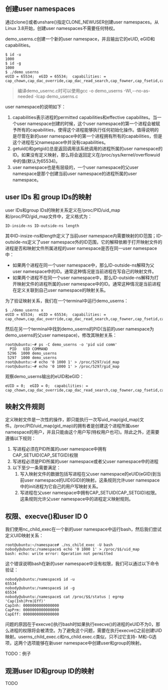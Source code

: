 ##  创建user namespaces

通过clone()或者unshare()指定CLONE_NEWUSER创建user namespaces。从Linux 3.8开始，创建user namespaces不需要任何特权。



demo_userns.c创建一个新的user namespace，并且输出它的eUID, eGID和capabilities。

```
$ id -u
1000
$ id -g
1000
$ ./demo_userns
eUID = 65534;  eGID = 65534;  capabilities: = cap_chown,cap_dac_override,cap_dac_read_search,cap_fowner,cap_fsetid,cap_kill,cap_setgid,cap_setuid,cap_setpcap,cap_linux_immutable,cap_net_bind_service,cap_net_broadcast,cap_net_admin,cap_net_raw,cap_ipc_lock,cap_ipc_owner,cap_sys_module,cap_sys_rawio,cap_sys_chroot,cap_sys_ptrace,cap_sys_pacct,cap_sys_admin,cap_sys_boot,cap_sys_nice,cap_sys_resource,cap_sys_time,cap_sys_tty_config,cap_mknod,cap_lease,cap_audit_write,cap_audit_control,cap_setfcap,cap_mac_override,cap_mac_admin,cap_syslog,cap_wake_alarm,cap_block_suspend,cap_audit_read+ep
```

> 编译demo_usernc.c时可以使用gcc -o demo_userns -Wl,--no-as-needed -lcap demo_userns.c

user namespace的说明如下：

1. capabilities表示进程的permitted capabilities和effective capabilites。当一个user namespace创建的时候，这个user namespace的第一个进程会被赋予所有的capabilities，使得这个进程能够执行任何初始化操作。值得说明的是尽管在新的user namespace中的第一个进程拥有所有的capabilities，但是这个进程在父namespace中并没有capabilities。
2. getuid()和getgid()总是返回调用该系统调用的进程所属的user namespace的ID。如果没有定义映射，那么将会返回定义在/proc/sys/kernel/overflowuid中的值(默认为65534)。
3. user namespace也是有层级的，一个user namespace的父user namespace是那个创建当前user namespace的进程所属的user namespace。

## user IDs 和 group IDs的映射

user IDs和group IDs的映射关系定义在/proc/PID/uid_map和/proc/PID/gid_map文件中，定义格式为：

```
ID-inside-ns ID-outside-ns length
```

其中ID-insize-ns和length定义了当前user namespace内需要映射的ID范围；ID-outside-ns定义了user namespace外的ID范围，它的解释依赖于打开映射文件的进程是否和映射文件所属进程的user namespace是否在同一user namespace中：

* 如果两个进程在同一个user namespace中，那么ID-outside-ns解释为父user namespace中的ID。通常这种情况是当前进程在写自己的映射文件。
* 如果两个进程不在同一个user namespace中，那么ID-outside-ns解释为打开映射文件的进程所属的user namespace中的ID。通常这种情况是当前进程在定义关联到自己user namespace的映射关系。



为了验证映射关系，我们在一个terminal中运行demo_userns：

```
$ ./demo_userns x
eUID = 65534;  eGID = 65534;  capabilities: = cap_chown,cap_dac_override,cap_dac_read_search,cap_fowner,cap_fsetid,cap_kill,cap_setgid,cap_setuid,cap_setpcap,cap_linux_immutable,cap_net_bind_service,cap_net_broadcast,cap_net_admin,cap_net_raw,cap_ipc_lock,cap_ipc_owner,cap_sys_module,cap_sys_rawio,cap_sys_chroot,cap_sys_ptrace,cap_sys_pacct,cap_sys_admin,cap_sys_boot,cap_sys_nice,cap_sys_resource,cap_sys_time,cap_sys_tty_config,cap_mknod,cap_lease,cap_audit_write,cap_audit_control,cap_setfcap,cap_mac_override,cap_mac_admin,cap_syslog,cap_wake_alarm,cap_block_suspend,cap_audit_read+ep
```

然后在另一个terminal中找到demo_userns的PID(当前的user namespace为demo_userns的父user namespace)，修改其映射关系：

```
root@ubuntu:~# ps -C demo_userns -o 'pid uid comm'
  PID   UID COMMAND
 5296  1000 demo_userns
 5297  1000 demo_userns
root@ubuntu:~# echo '0 1000 1' > /proc/5297/uid_map
root@ubuntu:~# echo '0 1000 1' > /proc/5297/gid_map
```

观察demo_userns输出的eUID和eGID：

```
eUID = 0;  eGID = 0;  capabilities: = cap_chown,cap_dac_override,cap_dac_read_search,cap_fowner,cap_fsetid,cap_kill,cap_setgid,cap_setuid,cap_setpcap,cap_linux_immutable,cap_net_bind_service,cap_net_broadcast,cap_net_admin,cap_net_raw,cap_ipc_lock,cap_ipc_owner,cap_sys_module,cap_sys_rawio,cap_sys_chroot,cap_sys_ptrace,cap_sys_pacct,cap_sys_admin,cap_sys_boot,cap_sys_nice,cap_sys_resource,cap_sys_time,cap_sys_tty_config,cap_mknod,cap_lease,cap_audit_write,cap_audit_control,cap_setfcap,cap_mac_override,cap_mac_admin,cap_syslog,cap_wake_alarm,cap_block_suspend,cap_audit_read+ep
```



## 映射文件规则

定义映射文件是一次性的操作，即只能执行一次写uid_map(gid_map)文件。/proc/PID/uid_map(gid_map)的拥有者是创建这个进程所属user namespace的用户，并且只能由这个用户写(特权用户也可)。除此之外，还需要遵循以下规则：

1. 写进程必须在PID所属的user namespace中拥有CAP_SETUID(CAP_SETGID)权限
2. 写进程必须是PID所属的user namespace或者父user namespace中的进程
3. 以下至少一条需要满足：
   1. 写入映射文件的数据包括写进程在父user namespace的eUID(eGID)到当前user namespace的UID(GID)的映射。这条规则允许user namespace中的init进程为它自己的用户写映射关系。
   2. 写进程在父user namespace中拥有CAP_SETUID(CAP_SETGID)权限。这条规则允许父user namespace中的进程定义映射规则。



## 权限、execve()和user ID 0

我们使用nc_child_exec在一个新的user namespace中运行bash，然后我们尝试定义UID映射关系：

```
root@ubuntu:~/namespace# ./ns_child_exec -U bash
nobody@ubuntu:/namespace$ echo '0 1000 1' > /proc/$$/uid_map
bash: echo: write error: Operation not permitted
```

这个错误说明bash在新的user namespace中没有权限，我们可以通过以下命令验证：

```
nobody@ubuntu:/namespace$ id -u
65534
nobody@ubuntu:/namespace$ id -g
65534
nobody@ubuntu:/namespace$ cat /proc/$$/status | egrep 'Cap(Inh|Prm|Eff)'
CapInh:	0000000000000000
CapPrm:	0000000000000000
CapEff:	0000000000000000
```

问题的原因在于execve()执行bash时如果执行execve()的进程的eUID不为0，那么进程的权限将会被清空。为了避免这个问题，需要在执行execve()之前创建UID映射。userns_child_exec.c和ns_child.exec.c类似，只不过它支持- M和-G选项，这两个选项能够在新user namespace中创建user和group的映射。

TODO：例子

## 观测user ID和group ID的映射

TODO
